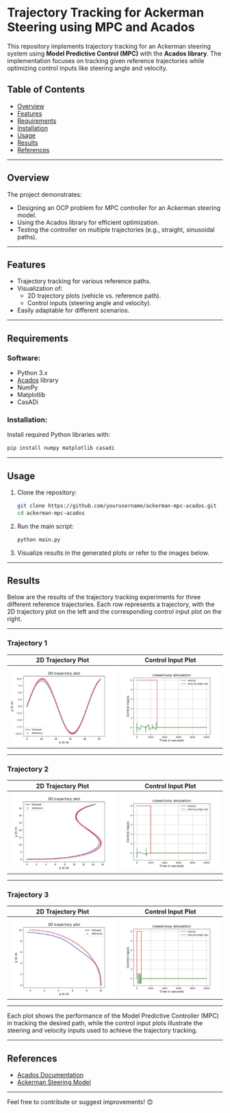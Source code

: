 # Trajectory Tracking for Ackerman Steering using MPC and Acados

This repository implements trajectory tracking for an Ackerman steering system using **Model Predictive Control (MPC)** with the **Acados library**. The implementation focuses on tracking given reference trajectories while optimizing control inputs like steering angle and velocity.

## Table of Contents
- [Overview](#overview)
- [Features](#features)
- [Requirements](#requirements)
- [Installation](#installation)
- [Usage](#usage)
- [Results](#results)
- [References](#references)

---

## Overview

The project demonstrates:
- Designing an OCP problem for MPC controller for an Ackerman steering model.
- Using the Acados library for efficient optimization.
- Testing the controller on multiple trajectories (e.g., straight, sinusoidal paths).

---

## Features

- Trajectory tracking for various reference paths.
- Visualization of:
  - 2D trajectory plots (vehicle vs. reference path).
  - Control inputs (steering angle and velocity).
- Easily adaptable for different scenarios.

---

## Requirements

### Software:
- Python 3.x
- [Acados](https://github.com/acados/acados) library
- NumPy
- Matplotlib
- CasADi

### Installation:
Install required Python libraries with:
```bash
pip install numpy matplotlib casadi
```

---

## Usage

1. Clone the repository:
   ```bash
   git clone https://github.com/yourusername/ackerman-mpc-acados.git
   cd ackerman-mpc-acados
   ```

2. Run the main script:
   ```bash
   python main.py
   ```

3. Visualize results in the generated plots or refer to the images below.

---

## Results

Below are the results of the trajectory tracking experiments for three different reference trajectories. Each row represents a trajectory, with the 2D trajectory plot on the left and the corresponding control input plot on the right.

---

### Trajectory 1
| 2D Trajectory Plot | Control Input Plot |
|---------------------|--------------------|
| ![Trajectory 1 Plot](results/Sine_traj.jpeg) | ![Trajectory 1 Control Input](results/sine_u.jpeg) |

---

### Trajectory 2
| 2D Trajectory Plot | Control Input Plot |
|---------------------|--------------------|
| ![Trajectory 2 Plot](results/s_track_traj.jpeg) | ![Trajectory 2 Control Input](results/s_track_u.jpeg) |

---

### Trajectory 3
| 2D Trajectory Plot | Control Input Plot |
|---------------------|--------------------|
| ![Trajectory 3 Plot](results/track2_traj.jpeg) | ![Trajectory 3 Control Input](results/track2_u.jpeg) |

---

Each plot shows the performance of the Model Predictive Controller (MPC) in tracking the desired path, while the control input plots illustrate the steering and velocity inputs used to achieve the trajectory tracking.


---

## References

- [Acados Documentation](https://docs.acados.org/)
- [Ackerman Steering Model](https://en.wikipedia.org/wiki/Ackermann_steering_geometry)

---

Feel free to contribute or suggest improvements! 😊
